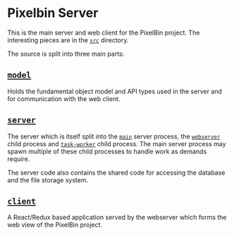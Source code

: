# Pixelbin Server

This is the main server and web client for the PixelBin project. The interesting pieces are in the
[`src`](/Mossop/pixelbin/tree/main/src) directory.

The source is split into three main parts:

## [`model`](/Mossop/pixelbin/tree/main/src/model)

Holds the fundamental object model and API types used in the server and for communication with the
web client.

## [`server`](/Mossop/pixelbin/tree/main/src/server)

The server which is itself split into the [`main`](/Mossop/pixelbin/tree/main/src/server/main)
server process, the [`webserver`](/Mossop/pixelbin/tree/main/src/server/webserver) child process and
[`task-worker`](/Mossop/pixelbin/tree/main/src/server/task-worker) child process. The main server
process may spawn multiple of these child processes to handle work as demands require.

The server code also contains the shared code for accessing the database and the file storage
system.

## [`client`](/Mossop/pixelbin/tree/main/src/client)

A React/Redux based application served by the webserver which forms the web view of the PixelBin
project.
